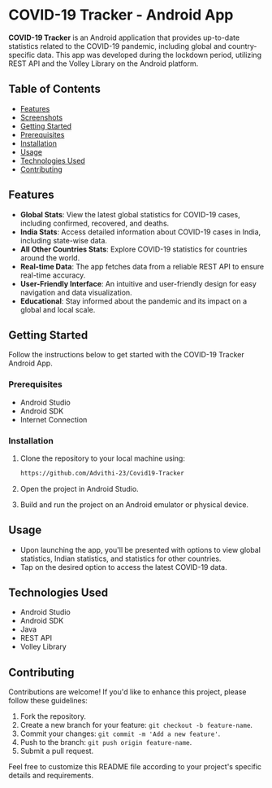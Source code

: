 
# COVID-19 Tracker - Android App

**COVID-19 Tracker** is an Android application that provides up-to-date statistics related to the COVID-19 pandemic, including global and country-specific data. This app was developed during the lockdown period, utilizing REST API and the Volley Library on the Android platform.

## Table of Contents

- [Features](#features)
- [Screenshots](#screenshots)
- [Getting Started](#getting-started)
- [Prerequisites](#prerequisites)
- [Installation](#installation)
- [Usage](#usage)
- [Technologies Used](#technologies-used)
- [Contributing](#contributing)

## Features

- **Global Stats**: View the latest global statistics for COVID-19 cases, including confirmed, recovered, and deaths.
- **India Stats**: Access detailed information about COVID-19 cases in India, including state-wise data.
- **All Other Countries Stats**: Explore COVID-19 statistics for countries around the world.
- **Real-time Data**: The app fetches data from a reliable REST API to ensure real-time accuracy.
- **User-Friendly Interface**: An intuitive and user-friendly design for easy navigation and data visualization.
- **Educational**: Stay informed about the pandemic and its impact on a global and local scale.


## Getting Started

Follow the instructions below to get started with the COVID-19 Tracker Android App.

### Prerequisites

- Android Studio
- Android SDK
- Internet Connection

### Installation

1. Clone the repository to your local machine using:

   ```bash
   https://github.com/Advithi-23/Covid19-Tracker
   ```

2. Open the project in Android Studio.

3. Build and run the project on an Android emulator or physical device.

## Usage

- Upon launching the app, you'll be presented with options to view global statistics, Indian statistics, and statistics for other countries.
- Tap on the desired option to access the latest COVID-19 data.

## Technologies Used

- Android Studio
- Android SDK
- Java
- REST API
- Volley Library

## Contributing

Contributions are welcome! If you'd like to enhance this project, please follow these guidelines:

1. Fork the repository.
2. Create a new branch for your feature: `git checkout -b feature-name`.
3. Commit your changes: `git commit -m 'Add a new feature'`.
4. Push to the branch: `git push origin feature-name`.
5. Submit a pull request.


Feel free to customize this README file according to your project's specific details and requirements.

